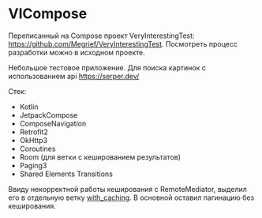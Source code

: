 # VICompose
Переписанный на Compose проект VeryInterestingTest: <https://github.com/Megrief/VeryInterestingTest>. Посмотреть процесс разработки можно в исходном проекте.

Небольшое тестовое приложение. Для поиска картинок с использованием api <https://serper.dev/>

Стек:
 - Kotlin
 - JetpackCompose
 - ComposeNavigation
 - Retrofit2
 - OkHttp3
 - Coroutines
 - Room (для ветки с кешированием результатов)
 - Paging3
 - Shared Elements Transitions

Ввиду некорректной работы кеширования с RemoteMediator, выделил его в отдельную ветку [with_caching](https://github.com/Megrief/VICompose/tree/with_caching). В основной оставил пагинацию без кеширования.
